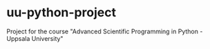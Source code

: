 # uu-python-project
Project for the course "Advanced Scientific Programming in Python - Uppsala University"
